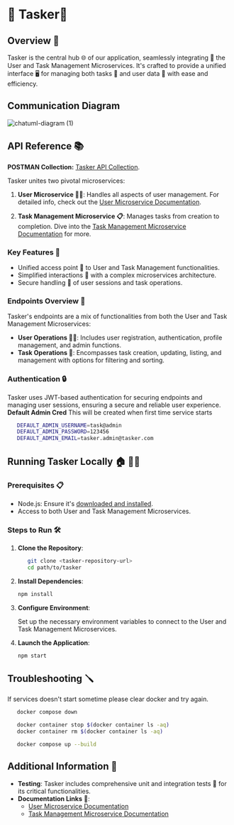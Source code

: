 # 🌟 Tasker🌟

## Overview 🎯

Tasker is the central hub 🌐 of our application, seamlessly integrating 🤝 the User and Task Management Microservices. It's crafted to provide a unified interface 🖥️ for managing both tasks 📝 and user data 👥 with ease and efficiency.

## Communication Diagram
![chatuml-diagram (1)](https://github.com/gaju91/tasker/assets/47264152/f4b70111-2ce5-478d-be47-0acfd4a7f4d0)


## API Reference 📚

**POSTMAN Collection:** [Tasker API Collection](https://github.com/gaju91/tasker/blob/main/API-Docs/postman.collection.js).

Tasker unites two pivotal microservices:

1. **User Microservice 🧑‍💼**: Handles all aspects of user management. For detailed info, check out the [User Microservice Documentation](https://github.com/gaju91/tasker/tree/main/user-ms-v1#readme).

2. **Task Management Microservice 📋**: Manages tasks from creation to completion. Dive into the [Task Management Microservice Documentation](https://github.com/gaju91/tasker/tree/main/task-ms-v1#readme) for more.

### Key Features 🌈

- Unified access point 🚪 to User and Task Management functionalities.
- Simplified interactions 🤹 with a complex microservices architecture.
- Secure handling 🔐 of user sessions and task operations.

### Endpoints Overview 📍

Tasker's endpoints are a mix of functionalities from both the User and Task Management Microservices:

- **User Operations 🧑‍💼**: Includes user registration, authentication, profile management, and admin functions.
- **Task Operations 📅**: Encompasses task creation, updating, listing, and management with options for filtering and sorting.

### Authentication 🔒

Tasker uses JWT-based authentication for securing endpoints and managing user sessions, ensuring a secure and reliable user experience.
**Default Admin Cred**
This will be created when first time service starts
```bash
   DEFAULT_ADMIN_USERNAME=task@admin
   DEFAULT_ADMIN_PASSWORD=123456
   DEFAULT_ADMIN_EMAIL=tasker.admin@tasker.com
```

## Running Tasker Locally 🏠 🏃‍♂️

### Prerequisites 📋

- Node.js: Ensure it's [downloaded and installed](https://nodejs.org/).
- Access to both User and Task Management Microservices.

### Steps to Run 🛠️

1. **Clone the Repository**:
   
   ```bash
      git clone <tasker-repository-url>
      cd path/to/tasker
   ```

2. **Install Dependencies**:
   
   ```bash
   npm install
   ```

3. **Configure Environment**:
   
   Set up the necessary environment variables to connect to the User and Task Management Microservices.

4. **Launch the Application**:
   
   ```bash
   npm start
   ```

## Troubleshooting 🪛
If services doesn't start sometime please clear docker and try again.

   ```bash
      docker compose down

      docker container stop $(docker container ls -aq)
      docker container rm $(docker container ls -aq)

      docker compose up --build
   ```
## Additional Information 📝

- **Testing**: Tasker includes comprehensive unit and integration tests 🧪 for its critical functionalities.
- **Documentation Links** 📖:
  - [User Microservice Documentation](https://github.com/gaju91/tasker/tree/main/user-ms-v1#readme)
  - [Task Management Microservice Documentation](https://github.com/gaju91/tasker/tree/main/task-ms-v1#readme)
